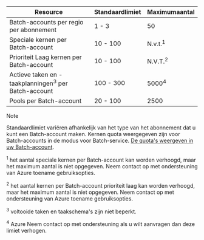 | **Resource** | **Standaardlimiet** | **Maximumaantal** |
| --- | --- | --- |
| Batch-accounts per regio per abonnement | 1 - 3 |50 |
| Speciale kernen per Batch-account | 10 - 100 | N.v.t.<sup>1</sup> |
| Prioriteit Laag kernen per Batch-account | 10 - 100 | N.V.T.<sup>2</sup> |
| Actieve taken en -taakplanningen<sup>3</sup> per Batch-account | 100 - 300 | 5000<sup>4</sup> |
| Pools per Batch-account | 20 - 100 | 2500 |

> [!NOTE]
> Standaardlimiet variëren afhankelijk van het type van het abonnement dat u kunt een Batch-account maken. Kernen quota weergegeven zijn voor Batch-accounts in de modus voor Batch-service. [De quota's weergeven in uw Batch-account](../articles/batch/batch-quota-limit.md#view-batch-quotas). 

<sup>1</sup> het aantal speciale kernen per Batch-account kan worden verhoogd, maar het maximum aantal is niet opgegeven. Neem contact op met ondersteuning van Azure toename gebruiksopties.

<sup>2</sup> het aantal kernen per Batch-account prioriteit laag kan worden verhoogd, maar het maximum aantal is niet opgegeven. Neem contact op met ondersteuning van Azure toename gebruiksopties.

<sup>3</sup> voltooide taken en taakschema's zijn niet beperkt.

<sup>4</sup> Azure Neem contact op met ondersteuning als u wilt aanvragen dan deze limiet verhogen.
